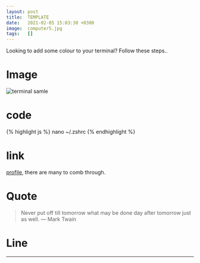 ```yaml
---
layout: post
title:  TEMPLATE
date:   2021-02-05 15:03:30 +0300
image:  computer5.jpg
tags:   []
---
```

Looking to add some colour to your terminal? Follow these steps..   


# Image
![terminal samle]({{site.baseurl}}/img/posts/terminal.png)

# code
{% highlight js %}
nano ~/.zshrc
{% endhighlight %}

# link
 [profile](https://gist.github.com/hernamesbarbara/1937937), there are many to comb through.


# Quote

> Never put off till tomorrow what may be done day after tomorrow just as well. — Mark Twain


# Line
***
